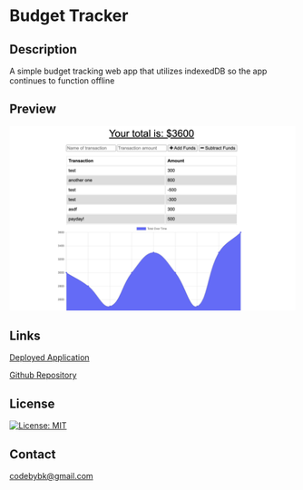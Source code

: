 # Budget Tracker

## Description 
A simple budget tracking web app that utilizes indexedDB so the app continues to function offline

## Preview
![app preview](screenshot.png)

## Links
[Deployed Application](https://secret-castle-86990.herokuapp.com/)

[Github Repository](https://github.com/thebsking/offline-budget)

 ## License
 [![License: MIT](https://img.shields.io/badge/License-MIT-green.svg)](https://opensource.org/licenses/MIT)

## Contact
codebybk@gmail.com